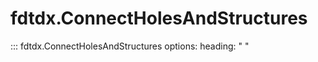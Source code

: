 # fdtdx.ConnectHolesAndStructures

::: fdtdx.ConnectHolesAndStructures
    options:
        heading: " "